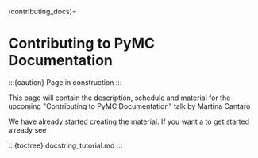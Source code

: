 (contributing_docs)=
# Contributing to PyMC Documentation

:::{caution} Page in construction
:::

This page will contain the description, schedule and material for the upcoming "Contributing to PyMC
Documentation" talk by Martina Cantaro

We have already started creating the material. If you want a to get started already
see

:::{toctree}
docstring_tutorial.md
:::
